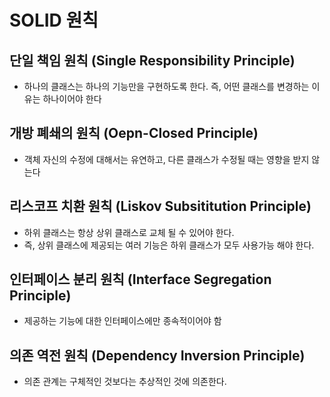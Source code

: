 # SOLID 원칙
## 단일 책임 원칙 (<b>S</b>ingle Responsibility Principle)
- 하나의 클래스는 하나의 기능만을 구현하도록 한다. 즉, 어떤 클래스를 변경하는 이유는 하나이어야 한다
## 개방 폐쇄의 원칙 (<b>O</b>epn-Closed Principle)
- 객체 자신의 수정에 대해서는 유연하고, 다른 클래스가 수정될 때는 영향을 받지 않는다
## 리스코프 치환 원칙 (<b>L</b>iskov Subsititution Principle)
- 하위 클래스는 항상 상위 클래스로 교체 될 수 있어야 한다.
- 즉, 상위 클래스에 제공되는 여러 기능은 하위 클래스가 모두 사용가능 해야 한다.
## 인터페이스 분리 원칙 (<b>I</b>nterface Segregation Principle)
- 제공하는 기능에 대한 인터페이스에만 종속적이어야 함
## 의존 역전 원칙 (<b>D</b>ependency Inversion Principle)
- 의존 관계는 구체적인 것보다는 추상적인 것에 의존한다.
